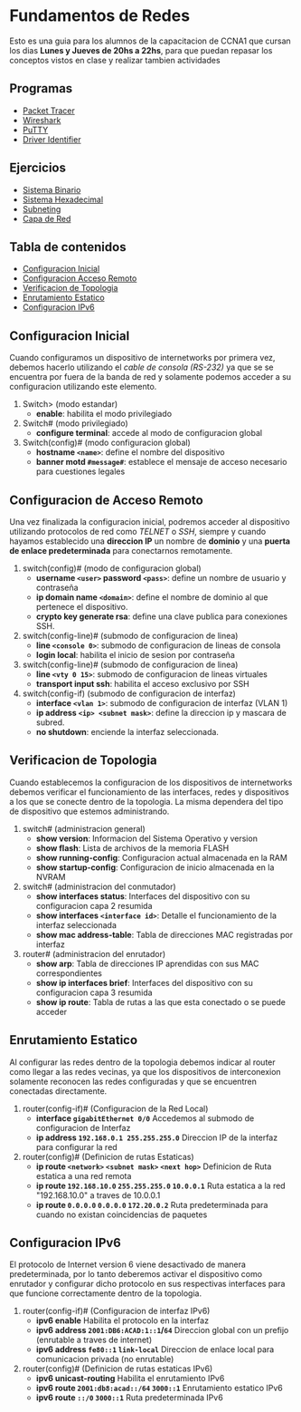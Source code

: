# Fundamentos de Redes

Esto es una guia para los alumnos de la capacitacion de CCNA1 que cursan los dias __Lunes y Jueves de 20hs a 22hs__, para que puedan repasar los conceptos vistos en clase y realizar tambien actividades

## Programas

* [Packet Tracer](https://skillsforall.com/resources/lab-downloads?userLang=es-XL&courseLang=en-US)
* [Wireshark](https://wireshark.org)
* [PuTTY](https://putty.org/)
* [Driver Identifier](https://www.driveridentifier.com/files/driveridentifier_portable.exe)

## Ejercicios

* [Sistema Binario](./ejercicios/binary-decimal.md)
* [Sistema Hexadecimal](./ejercicios/hexadecimal.md)
* [Subneting](./ejercicios/subnetting.md)
* [Capa de Red](./ejercicios/ip.md)

## Tabla de contenidos

* [Configuracion Inicial](#configuracion-inicial)
* [Configuracion Acceso Remoto](#configuracion-de-acceso-remoto)
* [Verificacion de Topologia](#verificacion-de-topologia)
* [Enrutamiento Estatico](#enrutamiento-estatico)
* [Configuracion IPv6](#configuracion-ipv6)

## Configuracion Inicial

Cuando configuramos un dispositivo de internetworks por primera vez, debemos hacerlo utilizando el *cable de consola (RS-232)* ya que se se encuentra por fuera de la banda de red y solamente podemos acceder a su configuracion utilizando este elemento.

1. Switch> (modo estandar)
	* __enable__: habilita el modo privilegiado
2. Switch# (modo privilegiado)
	* __configure terminal__: accede al modo de configuracion global
3. Switch(config)# (modo configuracion global)
	* __hostname `<name>`__: define el nombre del dispositivo
	* __banner motd `#message#`__: establece el mensaje de acceso necesario para cuestiones legales

## Configuracion de Acceso Remoto

Una vez finalizada la configuracion inicial, podremos acceder al dispositivo utilizando protocolos de red como _TELNET_ o _SSH_, siempre y cuando hayamos establecido una __direccion IP__ un nombre de __dominio__ y una __puerta de enlace predeterminada__ para conectarnos remotamente.

1. switch(config)# (modo de configuracion global)
	* __username `<user>` password `<pass>`__: define un nombre de usuario y contraseña
	* __ip domain name `<domain>`__: define el nombre de dominio al que pertenece el dispositivo.
	* __crypto key generate rsa__: define una clave publica para conexiones SSH.
2. switch(config-line)# (submodo de configuracion de linea)
	* __line `<console 0>`__: submodo de configuracion de lineas de consola
	* __login local__: habilita el inicio de sesion por contraseña
3. switch(config-line)# (submodo de configuracion de linea)
	* __line `<vty 0 15>`__: submodo de configuracion de lineas virtuales
	* __transport input ssh__: habilita el acceso exclusivo por SSH
4. switch(config-if) (submodo de configuracion de interfaz)
	* __interface `<vlan 1>`__: submodo de configuracion de interfaz (VLAN 1)
	* __ip address `<ip> <subnet mask>`__: define la direccion ip y mascara de subred.
	* __no shutdown__: enciende la interfaz seleccionada.

## Verificacion de Topologia

Cuando establecemos la configuracion de los dispositivos de internetworks debemos verificar el funcionamiento de las interfaces, redes y dispositivos a los que se conecte dentro de la topologia. La misma dependera del tipo de dispositivo que estemos administrando.

1. switch# (administracion general)
	* __show version__: Informacion del Sistema Operativo y version
	* __show flash__: Lista de archivos de la memoria FLASH
	* __show running-config__: Configuracion actual almacenada en la RAM
	* __show startup-config__: Configuracion de inicio almacenada en la NVRAM
1. switch# (administracion del conmutador)
	* __show interfaces status__: Interfaces del dispositivo con su configuracion capa 2 resumida
	* __show interfaces `<interface id>`__: Detalle el funcionamiento de la interfaz seleccionada
	* __show mac address-table__: Tabla de direcciones MAC registradas por interfaz
1. router# (administracion del enrutador)
	* __show arp__: Tabla de direcciones IP aprendidas con sus MAC correspondientes
	* __show ip interfaces brief__: Interfaces del dispositivo con su configuracion capa 3 resumida
	* __show ip route__: Tabla de rutas a las que esta conectado o se puede acceder


## Enrutamiento Estatico

Al configurar las redes dentro de la topologia debemos indicar al router como llegar a las redes vecinas, ya que los dispositivos de interconexion solamente reconocen las redes configuradas y que se encuentren conectadas directamente.

1. router(config-if)# (Configuracion de la Red Local)
	* __interface `gigabitEthernet 0/0`__ Accedemos al submodo de configuracion de Interfaz
	* __ip address `192.168.0.1 255.255.255.0`__ Direccion IP de la interfaz para configurar la red
2. router(config)# (Definicion de rutas Estaticas)
	* __ip route `<network>` `<subnet mask>` `<next hop>`__ Definicion de Ruta estatica a una red remota
	* __ip route `192.168.10.0` `255.255.255.0` `10.0.0.1`__ Ruta estatica a la red "192.168.10.0" a traves de 10.0.0.1
	* __ip route `0.0.0.0` `0.0.0.0` `172.20.0.2`__ Ruta predeterminada para cuando no existan coincidencias de paquetes

## Configuracion IPv6

El protocolo de Internet version 6 viene desactivado de manera predeterminada, por lo tanto deberemos activar el dispositivo como enrutador y configurar dicho protocolo en sus respectivas interfaces para que funcione correctamente dentro de la topologia.

1. router(config-if)# (Configuracion de interfaz IPv6)
	* __ipv6 enable__ Habilita el protocolo en la interfaz
	* __ipv6 address `2001:DB6:ACAD:1::1`/`64`__ Direccion global con un prefijo (enrutable a traves de internet)
	* __ipv6 address `fe80::1` `link-local`__ Direccion de enlace local para comunicacion privada (no enrutable)
1. router(config)# (Definicion de rutas estaticas IPv6)
	* __ipv6 unicast-routing__ Habilita el enrutamiento IPv6
	* __ipv6 route `2001:db8:acad::/64` `3000::1`__ Enrutamiento estatico IPv6
	* __ipv6 route `::/0` `3000::1`__ Ruta predeterminada IPv6